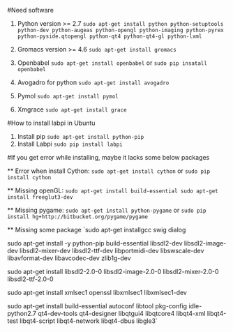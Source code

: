 #Need software
1. Python version >= 2.7
`sudo apt-get install python python-setuptools python-dev python-augeas python-opengl python-imaging python-pyrex python-pyside.qtopengl python-qt4 python-qt4-gl python-lxml`

2. Gromacs version >= 4.6
`sudo apt-get install gromacs`

3. Openbabel
`sudo apt-get install openbabel`
or 
`sudo pip insatall openbabel`

4. Avogadro for python
`sudo apt-get install avogadro`

5. Pymol
`sudo apt-get install pymol`

6. Xmgrace
`sudo apt-get install grace`


#How to install labpi in Ubuntu
1. Install pip
`sudo apt-get install python-pip`
2. Install Labpi
`sudo pip install labpi`

#If you get error while installing, maybe it lacks some below packages

** Error when install Cython:
`sudo apt-get install cython`
or
`sudo pip install cython`

** Missing openGL:
`sudo apt-get install build-essential
sudo apt-get install freeglut3-dev`

** Missing pygame:
`sudo apt-get install python-pygame`
or
`sudo pip install hg+http://bitbucket.org/pygame/pygame`

** Missing some package
`sudo apt-get installgcc swig dialog

sudo apt-get install -y python-pip build-essential libsdl2-dev libsdl2-image-dev libsdl2-mixer-dev libsdl2-ttf-dev libportmidi-dev libswscale-dev libavformat-dev libavcodec-dev zlib1g-dev

sudo apt-get install libsdl2-2.0-0 libsdl2-image-2.0-0 libsdl2-mixer-2.0-0 libsdl2-ttf-2.0-0

sudo apt-get install xmlsec1 openssl libxmlsec1 libxmlsec1-dev

sudo apt-get install build-essential autoconf libtool pkg-config  idle-python2.7 qt4-dev-tools qt4-designer libqtgui4 libqtcore4 libqt4-xml libqt4-test libqt4-script libqt4-network libqt4-dbus libgle3`

